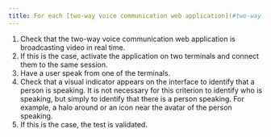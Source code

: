 ```yaml
---
title: For each [two-way voice communication web application](#two-way-voice-communication-web-application) that has real-time video, is there a visual indicator of speaking activity?
---
```


1. Check that the two-way voice communication web application is broadcasting video in real time.
2. If this is the case, activate the application on two terminals and connect them to the same session.
3. Have a user speak from one of the terminals.
4. Check that a visual indicator appears on the interface to identify that a person is speaking. It is not necessary for this criterion to identify who is speaking, but simply to identify that there is a person speaking. For example, a halo around or an icon near the avatar of the person speaking.
5. If this is the case, the test is validated.